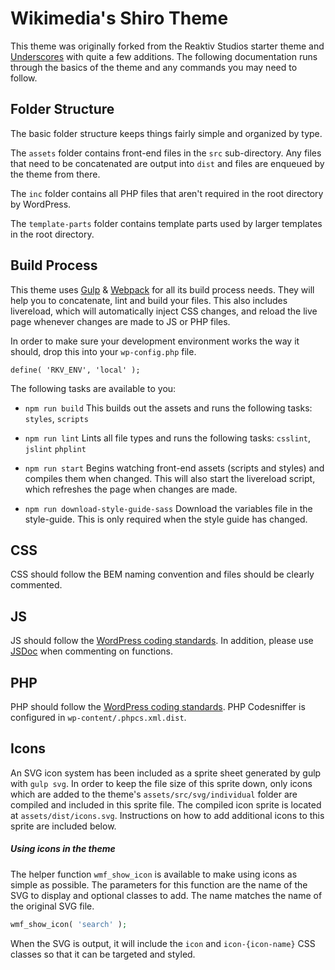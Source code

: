 Wikimedia's Shiro Theme
===

This theme was originally forked from the Reaktiv Studios starter theme and [Underscores](https://github.com/Automattic/_s) with quite a few additions. The following documentation runs through the basics of the theme and any commands you may need to follow.

Folder Structure
---------------
The basic folder structure keeps things fairly simple and organized by type.

The `assets` folder contains front-end files in the `src` sub-directory. Any files that need to be concatenated are output into `dist` and files are enqueued by the theme from there.

The `inc` folder contains all PHP files that aren't required in the root directory by WordPress.

The `template-parts` folder contains template parts used by larger templates in the root directory.

Build Process
---------------
This theme uses [Gulp](http://gulpjs.com/) & [Webpack](https://webpack.js.org) for all its build process needs. They will help you to concatenate, lint and build your files. This also includes livereload, which will automatically inject CSS changes, and reload the live page whenever changes are made to JS or PHP files.

In order to make sure your development environment works the way it should, drop this into your `wp-config.php` file.

```
define( 'RKV_ENV', 'local' );
```

The following tasks are available to you:

* `npm run build`
This builds out the assets and runs the following tasks: `styles`, `scripts`

* `npm run lint`
Lints all file types and runs the following tasks: `csslint`, `jslint` `phplint`

* `npm run start`
Begins watching front-end assets (scripts and styles) and compiles them when changed. This will also start the livereload script, which refreshes the page when changes are made.

* `npm run download-style-guide-sass`
Download the variables file in the style-guide. This is only required when the style guide has changed.

CSS
---------------
CSS should follow the BEM naming convention and files should be clearly commented.

JS
---------------
JS should follow the [WordPress coding standards](https://make.wordpress.org/core/handbook/best-practices/coding-standards/javascript/). In addition, please use [JSDoc](http://eslint.org/docs/rules/require-jsdoc) when commenting on functions.

PHP
---------------
PHP should follow the [WordPress coding standards](https://make.wordpress.org/core/handbook/best-practices/coding-standards/php/). PHP Codesniffer is configured in `wp-content/.phpcs.xml.dist`.

Icons
---------------
An SVG icon system has been included as a sprite sheet generated by gulp with `gulp svg`. In order to keep the file size of this sprite down, only icons which are added to the theme's `assets/src/svg/individual` folder are compiled and included in this sprite file. The compiled icon sprite is located at `assets/dist/icons.svg`. Instructions on how to add additional icons to this sprite are included below.

##### Using icons in the theme
The helper function `wmf_show_icon` is available to make using icons as simple as possible. The parameters for this function are the name of the SVG to display and optional classes to add. The name matches the name of the original SVG file.

````php
wmf_show_icon( 'search' );
````

When the SVG is output, it will include the `icon` and `icon-{icon-name}` CSS classes so that it can be targeted and styled.

